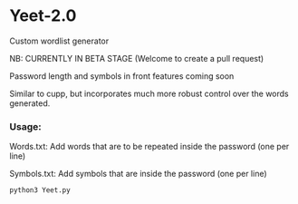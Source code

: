 # Yeet-2.0

Custom wordlist generator

NB: CURRENTLY IN BETA STAGE (Welcome to create a pull request)

Password length and symbols in front features coming soon

Similar to cupp, but incorporates much more robust control over the words generated.

### Usage:

Words.txt:  Add words that are to be repeated inside the password (one per line)

Symbols.txt:  Add symbols that are inside the password (one per line)

<pr><code>python3 Yeet.py</code></pr>

